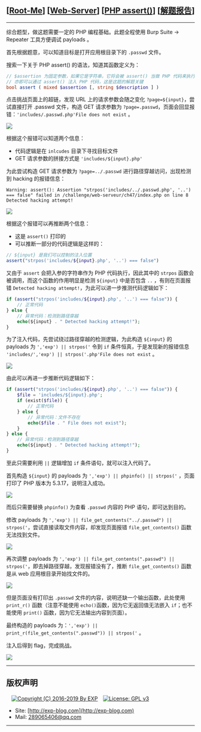 ## [[Root-Me](https://www.root-me.org/)] [[Web-Server](https://www.root-me.org/en/Challenges/Web-Server/)] [[PHP assert()](https://www.root-me.org/en/Challenges/Web-Server/PHP-assert)] [[解题报告](http://exp-blog.com/2019/01/02/pid-2679/)]

------

综合题型，做这题需要一定的 PHP 编程基础。此题全程使用 Burp Suite -> Repeater 工具方便调试 payloads 。

首先根据题意，可以知道目标是打开应用根目录下的 `.passwd` 文件。

搜索一下关于 PHP assert() 的语法，知道其函数定义为：

```php
// $assertion 为固定参数，如果它是字符串，它将会被 assert() 当做 PHP 代码来执行
// 亦即可以通过 assert() 注入 PHP 代码，这是这题的解题关键
bool assert ( mixed $assertion [, string $description ] )
```

点击挑战页面上的超链，发现 URL 上的请求参数会随之变化 `?page=${input}`，尝试直接打开 .passwd 文件，构造 GET 请求参数为 `?page=.passwd`，页面会回显报错：`'includes/.passwd.php'File does not exist` 。

![](https://github.com/lyy289065406/CTF-Solving-Reports/blob/master/rootme/Web-Server/%5B19%5D%20%5B25P%5D%20PHP%20assert/imgs/01.png)

根据这个报错可以知道两个信息：

- 代码逻辑是在 `inlcudes` 目录下寻找目标文件
- GET 请求参数的拼接方式是 `'includes/${input}.php'`

为此尝试构造 GET 请求参数为 `?page=../.passwd` 进行路径穿越访问，出现检测到 hacking 的报错信息：

`Warning: assert(): Assertion "strpos('includes/../.passwd.php', '..') === false" failed in /challenge/web-serveur/ch47/index.php on line 8 Detected hacking attempt!`

![](https://github.com/lyy289065406/CTF-Solving-Reports/blob/master/rootme/Web-Server/%5B19%5D%20%5B25P%5D%20PHP%20assert/imgs/02.png)

根据这个报错可以再推断两个信息：

- 这是 `assert()` 打印的
- 可以推断一部分的代码逻辑是这样的：
```php
// ${input} 是我们可以控制的注入位置
assert("strpos('includes/${input}.php', '..') === false")
```

又由于 `assert` 会把入参的字符串作为 PHP 代码执行，因此其中的 `strpos` 函数会被调用，而这个函数的作用明显是检测 `${input}` 中是否包含 `..` ，有则在页面报错 `Detected hacking attempt!`，为此可以进一步推测代码逻辑如下：

```php
if (assert("strpos('includes/${input}.php', '..') === false")) {
	// 正常代码
} else {
	// 异常代码：检测到路径穿越
	echo(${input} . " Detected hacking attempt!");
}
```

为了注入代码，先尝试绕过路径穿越的检测逻辑，为此构造 `${input}` 的 payloads 为 `','exp') || strpos('` 令到 `if` 条件恒真，于是发现新的报错信息 `'includes/','exp') || strpos('.php'File does not exist` 。

![](https://github.com/lyy289065406/CTF-Solving-Reports/blob/master/rootme/Web-Server/%5B19%5D%20%5B25P%5D%20PHP%20assert/imgs/03.png)

由此可以再进一步推断代码逻辑如下：

```php
if (assert("strpos('includes/${input}.php', '..') === false")) {
	$file = 'includes/${input}.php';
	if (exist($file)) {
		// 正常代码
	} else {
		// 异常代码：文件不存在
		echo($file . " File does not exist");
	}
} else {
	// 异常代码：检测到路径穿越
	echo(${input} . " Detected hacking attempt!");
}
```

至此只需要利用 `||` 逻辑增加 `if` 条件语句，就可以注入代码了。

首先构造 `${input}` 的 payloads 为 `','exp') || phpinfo() || strpos('` ，页面打印了 PHP 版本为 5.3.17，说明注入成功。

![](https://github.com/lyy289065406/CTF-Solving-Reports/blob/master/rootme/Web-Server/%5B19%5D%20%5B25P%5D%20PHP%20assert/imgs/04.png)

而后只需要替换 `phpinfo()` 为查看 `.passwd` 内容的 PHP 语句，即可达到目的。

修改 payloads 为 `','exp') || file_get_contents("../.passwd") || strpos('`，尝试直接读取文件内容，却发现页面报错 `file_get_contents()` 函数无法找到文件。

![](https://github.com/lyy289065406/CTF-Solving-Reports/blob/master/rootme/Web-Server/%5B19%5D%20%5B25P%5D%20PHP%20assert/imgs/05.png)

再次调整 payloads 为 `','exp') || file_get_contents(".passwd") || strpos('`，即去掉路径穿越，发现报错没有了，推断 `file_get_contents()` 函数是从 web 应用根目录开始找文件的。

![](https://github.com/lyy289065406/CTF-Solving-Reports/blob/master/rootme/Web-Server/%5B19%5D%20%5B25P%5D%20PHP%20assert/imgs/06.png)

但是页面没有打印出 `.passwd` 文件的内容，说明还缺一个输出函数，此处使用 `print_r()` 函数（注意不能使用 `echo()`函数，因为它无返回值无法嵌入 `if`；也不能使用 `print()` 函数，因为它无法输出内容到页面）。

最终构造的 payloads 为：`','exp') || print_r(file_get_contents(".passwd")) || strpos('` 。

注入后得到 flag，完成挑战。

![](https://github.com/lyy289065406/CTF-Solving-Reports/blob/master/rootme/Web-Server/%5B19%5D%20%5B25P%5D%20PHP%20assert/imgs/07.png)

------

## 版权声明

　[![Copyright (C) 2016-2019 By EXP](https://img.shields.io/badge/Copyright%20(C)-2016~2019%20By%20EXP-blue.svg)](http://exp-blog.com)　[![License: GPL v3](https://img.shields.io/badge/License-GPL%20v3-blue.svg)](https://www.gnu.org/licenses/gpl-3.0)
  

- Site: [http://exp-blog.com](http://exp-blog.com) 
- Mail: <a href="mailto:289065406@qq.com?subject=[EXP's Github]%20Your%20Question%20（请写下您的疑问）&amp;body=What%20can%20I%20help%20you?%20（需要我提供什么帮助吗？）">289065406@qq.com</a>


------
